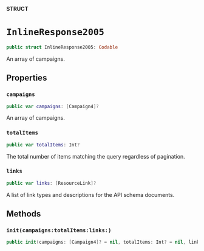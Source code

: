 **STRUCT**

# `InlineResponse2005`

```swift
public struct InlineResponse2005: Codable
```

An array of campaigns.

## Properties
### `campaigns`

```swift
public var campaigns: [Campaign4]?
```

An array of campaigns.

### `totalItems`

```swift
public var totalItems: Int?
```

The total number of items matching the query regardless of pagination.

### `links`

```swift
public var links: [ResourceLink]?
```

A list of link types and descriptions for the API schema documents.

## Methods
### `init(campaigns:totalItems:links:)`

```swift
public init(campaigns: [Campaign4]? = nil, totalItems: Int? = nil, links: [ResourceLink]? = nil)
```

